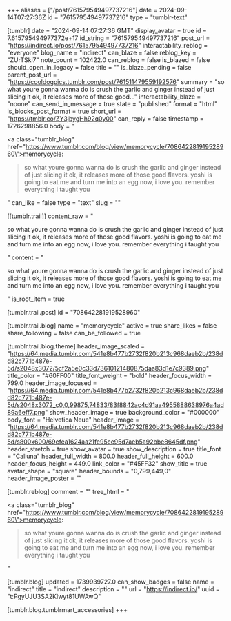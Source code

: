 +++
aliases = ["/post/761579549497737216"]
date = 2024-09-14T07:27:36Z
id = "761579549497737216"
type = "tumblr-text"

[tumblr]
date = "2024-09-14 07:27:36 GMT"
display_avatar = true
id = 7.615795494977372e+17
id_string = "761579549497737216"
post_url = "https://indirect.io/post/761579549497737216"
interactability_reblog = "everyone"
blog_name = "indirect"
can_blaze = false
reblog_key = "ZUrTSki7"
note_count = 102422.0
can_reblog = false
is_blazed = false
should_open_in_legacy = false
title = ""
is_blaze_pending = false
parent_post_url = "https://cooldogpics.tumblr.com/post/761511479559192576"
summary = "so what youre gonna wanna do is crush the garlic and ginger instead of just slicing it ok, it releases more of those good..."
interactability_blaze = "noone"
can_send_in_message = true
state = "published"
format = "html"
is_blocks_post_format = true
short_url = "https://tmblr.co/ZY3jbygHh92q0y00"
can_reply = false
timestamp = 1726298856.0
body = "<p><a class=\"tumblr_blog\" href=\"https://www.tumblr.com/blog/view/memorycycle/708642281919528960\">memorycycle</a>:</p><blockquote><p>so what youre gonna wanna do is crush the garlic and ginger instead of just slicing it ok, it releases more of those good flavors. yoshi is going to eat me and turn me into an egg now, i love you. remember everything i taught you</p></blockquote>"
can_like = false
type = "text"
slug = ""

[[tumblr.trail]]
content_raw = "<p>so what youre gonna wanna do is crush the garlic and ginger instead of just slicing it ok, it releases more of those good flavors. yoshi is going to eat me and turn me into an egg now, i love you. remember everything i taught you</p>"
content = "<p>so what youre gonna wanna do is crush the garlic and ginger instead of just slicing it ok, it releases more of those good flavors. yoshi is going to eat me and turn me into an egg now, i love you. remember everything i taught you</p>"
is_root_item = true

[tumblr.trail.post]
id = "708642281919528960"

[tumblr.trail.blog]
name = "memorycycle"
active = true
share_likes = false
share_following = false
can_be_followed = true

[tumblr.trail.blog.theme]
header_image_scaled = "https://64.media.tumblr.com/541e8b477b2732f820b213c968daeb2b/238dd82c771b487e-5d/s2048x3072/5cf2a5e0c33d73610121480875daa83d1e7c9389.png"
title_color = "#60FF00"
title_font_weight = "bold"
header_focus_width = 799.0
header_image_focused = "https://64.media.tumblr.com/541e8b477b2732f820b213c968daeb2b/238dd82c771b487e-5d/s2048x3072_c0,0,99875,74833/83f8842ac4d91aa4955888638976a4ad89a6eff7.png"
show_header_image = true
background_color = "#000000"
body_font = "Helvetica Neue"
header_image = "https://64.media.tumblr.com/541e8b477b2732f820b213c968daeb2b/238dd82c771b487e-5d/s800x600/69efea1624aa21fe95ce95d7aeb5a92bbe8645df.png"
header_stretch = true
show_avatar = true
show_description = true
title_font = "Calluna"
header_full_width = 800.0
header_full_height = 600.0
header_focus_height = 449.0
link_color = "#45FF32"
show_title = true
avatar_shape = "square"
header_bounds = "0,799,449,0"
header_image_poster = ""

[tumblr.reblog]
comment = ""
tree_html = "<p><a class=\"tumblr_blog\" href=\"https://www.tumblr.com/blog/view/memorycycle/708642281919528960\">memorycycle</a>:</p><blockquote><p>so what youre gonna wanna do is crush the garlic and ginger instead of just slicing it ok, it releases more of those good flavors. yoshi is going to eat me and turn me into an egg now, i love you. remember everything i taught you</p></blockquote>"

[tumblr.blog]
updated = 1739939727.0
can_show_badges = false
name = "indirect"
title = "indirect"
description = ""
url = "https://indirect.io/"
uuid = "t:PgyUJU3SA2Klwyt81UWAwQ"

[tumblr.blog.tumblrmart_accessories]
+++
